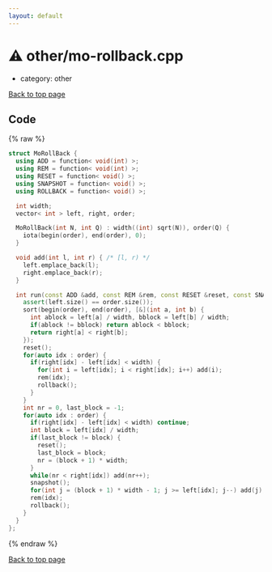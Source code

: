 ```yaml
---
layout: default
---
```


<!-- mathjax config similar to math.stackexchange -->
<script type="text/javascript" async
  src="https://cdnjs.cloudflare.com/ajax/libs/mathjax/2.7.5/MathJax.js?config=TeX-MML-AM_CHTML">
</script>
<script type="text/x-mathjax-config">
  MathJax.Hub.Config({
    TeX: { equationNumbers: { autoNumber: "AMS" }},
    tex2jax: {
      inlineMath: [ ['$','$'] ],
      processEscapes: true
    },
    "HTML-CSS": { matchFontHeight: false },
    displayAlign: "left",
    displayIndent: "2em"
  });
</script>

<script type="text/javascript" src="https://cdnjs.cloudflare.com/ajax/libs/jquery/3.4.1/jquery.min.js"></script>
<script src="https://cdn.jsdelivr.net/npm/jquery-balloon-js@1.1.2/jquery.balloon.min.js" integrity="sha256-ZEYs9VrgAeNuPvs15E39OsyOJaIkXEEt10fzxJ20+2I=" crossorigin="anonymous"></script>
<script type="text/javascript" src="../../assets/js/copy-button.js"></script>
<link rel="stylesheet" href="../../assets/css/copy-button.css" />


# :warning: other/mo-rollback.cpp
* category: other


[Back to top page](../../index.html)



## Code
{% raw %}
```cpp
struct MoRollBack {
  using ADD = function< void(int) >;
  using REM = function< void(int) >;
  using RESET = function< void() >;
  using SNAPSHOT = function< void() >;
  using ROLLBACK = function< void() >;

  int width;
  vector< int > left, right, order;

  MoRollBack(int N, int Q) : width((int) sqrt(N)), order(Q) {
    iota(begin(order), end(order), 0);
  }

  void add(int l, int r) { /* [l, r) */
    left.emplace_back(l);
    right.emplace_back(r);
  }

  int run(const ADD &add, const REM &rem, const RESET &reset, const SNAPSHOT &snapshot, const ROLLBACK &rollback) {
    assert(left.size() == order.size());
    sort(begin(order), end(order), [&](int a, int b) {
      int ablock = left[a] / width, bblock = left[b] / width;
      if(ablock != bblock) return ablock < bblock;
      return right[a] < right[b];
    });
    reset();
    for(auto idx : order) {
      if(right[idx] - left[idx] < width) {
        for(int i = left[idx]; i < right[idx]; i++) add(i);
        rem(idx);
        rollback();
      }
    }
    int nr = 0, last_block = -1;
    for(auto idx : order) {
      if(right[idx] - left[idx] < width) continue;
      int block = left[idx] / width;
      if(last_block != block) {
        reset();
        last_block = block;
        nr = (block + 1) * width;
      }
      while(nr < right[idx]) add(nr++);
      snapshot();
      for(int j = (block + 1) * width - 1; j >= left[idx]; j--) add(j);
      rem(idx);
      rollback();
    }
  }
};


```
{% endraw %}

[Back to top page](../../index.html)

